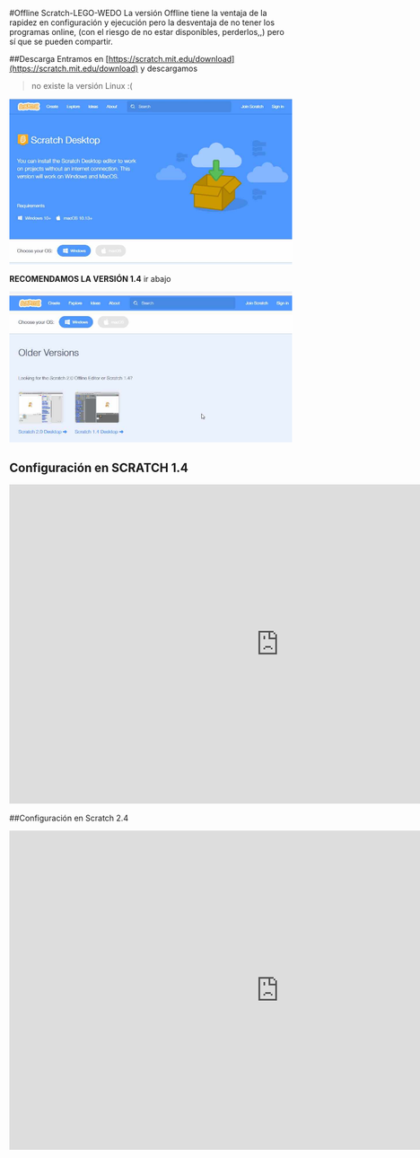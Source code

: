 #Offline Scratch-LEGO-WEDO
La versión Offline tiene la ventaja de la rapidez en configuración y ejecución pero la desventaja de no tener los programas online, (con el riesgo de no estar disponibles, perderlos,,) pero sí que se pueden compartir.

##Descarga
Entramos en [https://scratch.mit.edu/download](https://scratch.mit.edu/download) y descargamos 

>no existe la versión Linux :(

![](/assets/downolad.jpg)

**RECOMENDAMOS LA VERSIÓN 1.4** ir abajo

![](/assets/donwload2.jpg)

## Configuración en SCRATCH 1.4

<iframe src="https://docs.google.com/presentation/d/e/2PACX-1vRGYuyknq9OezLYfuLoyz2t0U9MfPEYuxfJkDvXPKDqaxM50qNy2rlQX5fuQlWKC6w0kQHOqfBRHq3u/embed?start=false&loop=false&delayms=3000" frameborder="0" width="960" height="569" allowfullscreen="true" mozallowfullscreen="true" webkitallowfullscreen="true"></iframe>

##Configuración en Scratch 2.4

<iframe src="https://docs.google.com/presentation/d/e/2PACX-1vRyGn4n_jbFdznhSnMRrv94DWQoYN9zn2eE354wSQcJciA-yEK8tIhOHpb3CY48Izmrl-6jeYjaCtZu/embed?start=false&loop=false&delayms=3000" frameborder="0" width="960" height="569" allowfullscreen="true" mozallowfullscreen="true" webkitallowfullscreen="true"></iframe>